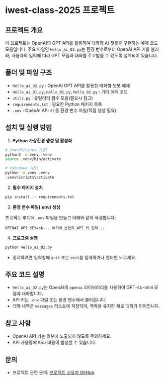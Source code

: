 # iwest-class-2025 프로젝트

## 프로젝트 개요

이 프로젝트는 OpenAI의 GPT API를 활용하여 대화형 AI 챗봇을 구현하는 예제 코드 모음입니다. 주요 파일인 `Hello_ai_02.py`는 환경 변수로부터 OpenAI API 키를 불러와, 사용자의 입력에 따라 GPT 모델과 대화를 주고받을 수 있도록 설계되어 있습니다.

## 폴더 및 파일 구조

- `Hello_ai_02.py` : OpenAI GPT API를 활용한 대화형 챗봇 예제
- `Hello_ai_01.py`, `Hello_01.py`, `Hello_02.py` : 기타 예제 코드
- `utils.py` : 유틸리티 함수 모음(필요시 참고)
- `requirements.txt` : 필요한 Python 패키지 목록
- `.env` : OpenAI API 키 등 환경 변수 파일(직접 생성 필요)

## 설치 및 실행 방법

1. **Python 가상환경 생성 및 활성화**

```bash
# (macOS/Linux 기준)
python3 -m venv .venv
source .venv/bin/activate

# (Windows 기준)
python -m venv .venv
.venv\Scripts\activate
```

2. **필수 패키지 설치**

```bash
pip install -r requirements.txt
```

3. **환경 변수 파일(.env) 생성**

프로젝트 루트에 `.env` 파일을 만들고 아래와 같이 작성합니다:

```
OPENAI_API_KEY=sk-...여기에_본인의_API_키_입력...
```

4. **프로그램 실행**

```bash
python Hello_ai_02.py
```

- 종료하려면 입력창에 `quit` 또는 `exit`를 입력하거나 엔터만 누르세요.

## 주요 코드 설명

- `Hello_ai_02.py`는 OpenAI의 `openai` 라이브러리를 사용하여 GPT-4o-mini 모델과 대화합니다.
- API 키는 `.env` 파일 또는 환경 변수에서 불러옵니다.
- 대화 내역은 `messages` 리스트에 저장되어, 맥락을 유지한 채로 대화가 이어집니다.

## 참고 사항

- OpenAI API 키는 외부에 노출되지 않도록 주의하세요.
- API 사용량에 따라 비용이 발생할 수 있습니다.

## 문의

- 프로젝트 관련 문의: [프로젝트 소유자 GitHub](https://github.com/redphyllis05-HAN)